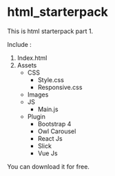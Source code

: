 # html_starterpack
This is html starterpack part 1.

Include :
1. Index.html
2. Assets
    - CSS
      - Style.css
      - Responsive.css
    - Images
    - JS
      - Main.js
    - Plugin
      - Bootstrap 4
      - Owl Carousel
      - React Js
      - Slick
      - Vue Js

You can download it for free.
